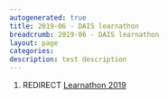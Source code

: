 ```yaml
---
autogenerated: true
title: 2019-06 - DAIS learnathon
breadcrumb: 2019-06 - DAIS learnathon
layout: page
categories: 
description: test description
---
```


1.  REDIRECT [Learnathon 2019](Learnathon_2019)
